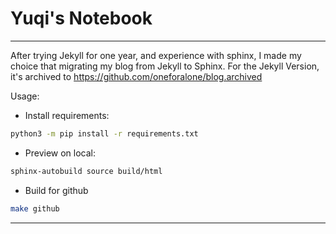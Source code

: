 # Yuqi's Notebook

---

After trying Jekyll for one year, and experience with sphinx, I made my choice that migrating my blog
from Jekyll to Sphinx. For the Jekyll Version, it's archived to https://github.com/oneforalone/blog.archived

Usage:

* Install requirements:

```bash
python3 -m pip install -r requirements.txt
```

* Preview on local:

```bash
sphinx-autobuild source build/html
```

* Build for github

```bash
make github
```

---